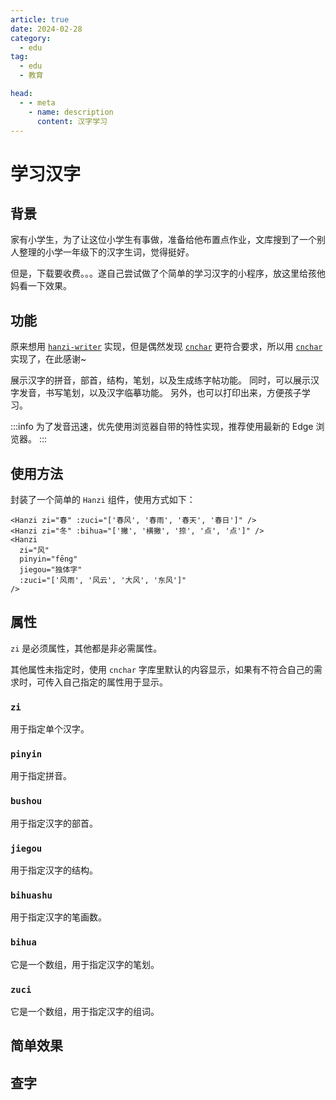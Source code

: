 ```yaml
---
article: true
date: 2024-02-28
category:
  - edu
tag:
  - edu
  - 教育

head:
  - - meta
    - name: description
      content: 汉字学习
---
```


# 学习汉字

## 背景

家有小学生，为了让这位小学生有事做，准备给他布置点作业，文库搜到了一个别人整理的小学一年级下的汉字生词，觉得挺好。

但是，下载要收费。。。遂自己尝试做了个简单的学习汉字的小程序，放这里给孩他妈看一下效果。

## 功能

原来想用 [`hanzi-writer`](https://hanziwriter.org/) 实现，但是偶然发现 [`cnchar`](https://theajack.github.io/cnchar/) 更符合要求，所以用 [`cnchar`](https://theajack.github.io/cnchar/) 实现了，在此感谢~

展示汉字的拼音，部首，结构，笔划，以及生成练字帖功能。
同时，可以展示汉字发音，书写笔划，以及汉字临摹功能。
另外，也可以打印出来，方便孩子学习。

:::info
为了发音迅速，优先使用浏览器自带的特性实现，推荐使用最新的 Edge 浏览器。
:::

## 使用方法

封装了一个简单的 `Hanzi` 组件，使用方式如下：

```vue
<Hanzi zi="春" :zuci="['春风', '春雨', '春天', '春日']" />
<Hanzi zi="冬" :bihua="['撇', '横撇', '捺', '点', '点']" />
<Hanzi
  zi="风"
  pinyin="fēng"
  jiegou="独体字"
  :zuci="['风雨', '风云', '大风', '东风']"
/>
```

## 属性

`zi` 是必须属性，其他都是非必需属性。

其他属性未指定时，使用 `cnchar` 字库里默认的内容显示，如果有不符合自己的需求时，可传入自己指定的属性用于显示。

### `zi`

用于指定单个汉字。

### `pinyin`

用于指定拼音。

### `bushou`

用于指定汉字的部首。

### `jiegou`

用于指定汉字的结构。

### `bihuashu`

用于指定汉字的笔画数。

### `bihua`

它是一个数组，用于指定汉字的笔划。

### `zuci`

它是一个数组，用于指定汉字的组词。

## 简单效果

<Hanzi zi="春" :zuci="['春风', '春雨', '春天', '春日']" />
<Hanzi zi="冬" :bihua="['撇', '横撇', '捺', '点', '点']" />
<Hanzi zi="风" pinyin="fēng" jiegou="独体字" :zuci="['风雨', '风云', '大风', '东风']" />

## 查字

<Chazi />
